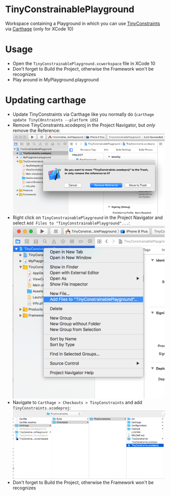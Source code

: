 # TinyConstrainablePlayground
Workspace containing a Playground in which you can use [TinyConstraints](https://github.com/roberthein/TinyConstraints) via [Carthage](https://github.com/Carthage/Carthage) (only for XCode 10)

# Usage
- Open the `TinyConstrainablePlayground.xcworkspace` file in XCode 10
- Don't forget to Build the Project, otherwise the Framework won't be recognizes
- Play around in MyPlayground.playground

# Updating carthage
- Update TinyConstraints via Carthage like you normally do (`carthage update TinyCOnstraints --platform iOS`)
- Remove TinyConstraints.xcodeproj in the Project Navigator, but *only* remove the Reference:
![image](readmeFiles/removeReference.png)
- Right click on `TinyConstrainablePlayground` in the Project Navigator and select `Add Files to "TinyConstrainablePlayground"...`:
![image](readmeFiles/addFiles.png)
- Navigate to `Carthage > Checkouts > TinyConstraints` and add `TinyConstraints.xcodeproj`:
![image](readmeFiles/navigate.png)
- Don't forget to Build the Project, otherwise the Framework won't be recognizes


